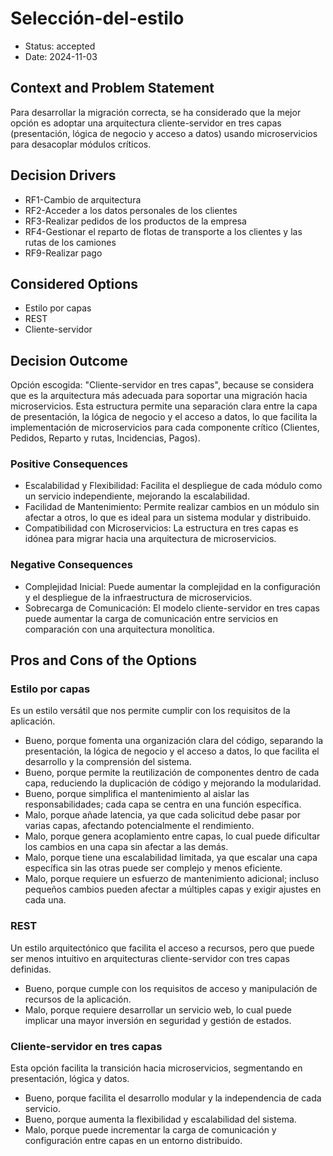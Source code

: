 # Selección-del-estilo

* Status: accepted
* Date: 2024-11-03

## Context and Problem Statement

Para desarrollar la migración correcta, se ha considerado que la mejor opción es adoptar una arquitectura cliente-servidor en tres capas (presentación, lógica de negocio y acceso a datos) usando microservicios para desacoplar módulos críticos.

## Decision Drivers

* RF1-Cambio de arquitectura
* RF2-Acceder a los datos personales de los clientes
* RF3-Realizar pedidos de los productos de la empresa
* RF4-Gestionar el reparto de flotas de transporte a los clientes y las rutas de los camiones
* RF9-Realizar pago

## Considered Options

* Estilo por capas
* REST
* Cliente-servidor

## Decision Outcome

Opción escogida: "Cliente-servidor en tres capas", because se considera que es la arquitectura más adecuada para soportar una migración hacia microservicios. Esta estructura permite una separación clara entre la capa de presentación, la lógica de negocio y el acceso a datos, lo que facilita la implementación de microservicios para cada componente crítico (Clientes, Pedidos, Reparto y rutas, Incidencias, Pagos).

### Positive Consequences

* Escalabilidad y Flexibilidad: Facilita el despliegue de cada módulo como un servicio independiente, mejorando la escalabilidad.
* Facilidad de Mantenimiento: Permite realizar cambios en un módulo sin afectar a otros, lo que es ideal para un sistema modular y distribuido.
* Compatibilidad con Microservicios: La estructura en tres capas es idónea para migrar hacia una arquitectura de microservicios.

### Negative Consequences

* Complejidad Inicial: Puede aumentar la complejidad en la configuración y el despliegue de la infraestructura de microservicios.
* Sobrecarga de Comunicación: El modelo cliente-servidor en tres capas puede aumentar la carga de comunicación entre servicios en comparación con una arquitectura monolítica.
  
## Pros and Cons of the Options

### Estilo por capas 

Es un estilo versátil que nos permite cumplir con los requisitos de la aplicación.

* Bueno, porque fomenta una organización clara del código, separando la presentación, la lógica de negocio y el acceso a datos, lo que facilita el desarrollo y la comprensión del sistema.
* Bueno, porque permite la reutilización de componentes dentro de cada capa, reduciendo la duplicación de código y mejorando la modularidad.
* Bueno, porque simplifica el mantenimiento al aislar las responsabilidades; cada capa se centra en una función específica.
* Malo, porque añade latencia, ya que cada solicitud debe pasar por varias capas, afectando potencialmente el rendimiento.
* Malo, porque genera acoplamiento entre capas, lo cual puede dificultar los cambios en una capa sin afectar a las demás.
* Malo, porque tiene una escalabilidad limitada, ya que escalar una capa específica sin las otras puede ser complejo y menos eficiente.
* Malo, porque requiere un esfuerzo de mantenimiento adicional; incluso pequeños cambios pueden afectar a múltiples capas y exigir ajustes en cada una.

### REST

Un estilo arquitectónico que facilita el acceso a recursos, pero que puede ser menos intuitivo en arquitecturas cliente-servidor con tres capas definidas.

* Bueno, porque cumple con los requisitos de acceso y manipulación de recursos de la aplicación.
* Malo, porque  requiere desarrollar un servicio web, lo cual puede implicar una mayor inversión en seguridad y gestión de estados.
  
### Cliente-servidor en tres capas

Esta opción facilita la transición hacia microservicios, segmentando en presentación, lógica y datos.

* Bueno, porque facilita el desarrollo modular y la independencia de cada servicio.
* Bueno, porque aumenta la flexibilidad y escalabilidad del sistema.
* Malo, porque puede incrementar la carga de comunicación y configuración entre capas en un entorno distribuido.

